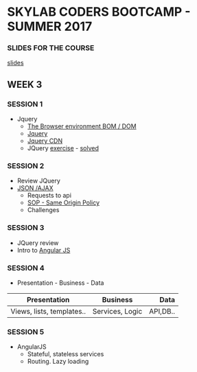 # SKYLAB CODERS BOOTCAMP - SUMMER 2017

### SLIDES FOR THE COURSE
[slides](https://skylabcoders.github.io/bootcamp-julio2017/)

## WEEK 3

### SESSION 1
* Jquery
    - [The Browser environment BOM / DOM](https://skylabcoders.github.io/bootcamp-julio2017/?full#114)
    - [Jquery](https://skylabcoders.github.io/bootcamp-julio2017/?full#115)
    - [Jquery CDN](http://code.jquery.com/)
    - JQuery [exercise](https://skylabcoders.github.io/bootcamp-julio2017/?full#120) - [solved](./Jquery_testfield/Jquery-calculator)

### SESSION 2
* Review JQuery
* [JSON /AJAX](https://skylabcoders.github.io/bootcamp-julio2017/?full#122)
    - Requests to api
    - [SOP - Same Origin Policy](https://developer.mozilla.org/en-US/docs/Web/Security/Same-origin_policy)
    - Challenges

### SESSION 3
* JQuery review
* Intro to [Angular JS](https://skylabcoders.github.io/bootcamp-julio2017/?full#angular)

### SESSION 4
* Presentation - Business - Data

| Presentation           |    Business     |   Data    |
|------------------------|:---------------:|----------:|
| Views, lists, templates..| Services, Logic | API,DB..|

### SESSION 5
* AngularJS
    - Stateful, stateless services
    - Routing. Lazy loading





